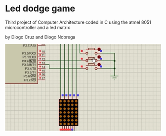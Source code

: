 # Led dodge game

Third project of Computer Architecture coded in C using the atmel 8051 microcontroller and a led matrix

by Diogo Cruz and Diogo Nobrega

![alt text](https://raw.githubusercontent.com/dcx2202/Led-dodge-game/master/demo.png)